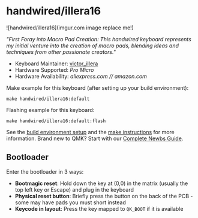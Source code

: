 # handwired/illera16

![handwired/illera16](imgur.com image replace me!)

*"First Foray into Macro Pad Creation: This handwired keyboard represents my initial venture into the creation of macro pads, blending ideas and techniques from other passionate creators."*

* Keyboard Maintainer: [victor_illera](https://github.com/villeramassana)
* Hardware Supported: *Pro Micro*
* Hardware Availability: *aliexpress.com // amazon.com*

Make example for this keyboard (after setting up your build environment):

    make handwired/illera16:default

Flashing example for this keyboard:

    make handwired/illera16:default:flash

See the [build environment setup](https://docs.qmk.fm/#/getting_started_build_tools) and the [make instructions](https://docs.qmk.fm/#/getting_started_make_guide) for more information. Brand new to QMK? Start with our [Complete Newbs Guide](https://docs.qmk.fm/#/newbs).

## Bootloader

Enter the bootloader in 3 ways:

* **Bootmagic reset**: Hold down the key at (0,0) in the matrix (usually the top left key or Escape) and plug in the keyboard
* **Physical reset button**: Briefly press the button on the back of the PCB - some may have pads you must short instead
* **Keycode in layout**: Press the key mapped to `QK_BOOT` if it is available
